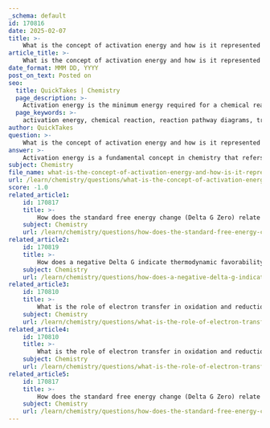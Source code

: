 ```yaml
---
_schema: default
id: 170816
date: 2025-02-07
title: >-
    What is the concept of activation energy and how is it represented in reaction pathway diagrams?
article_title: >-
    What is the concept of activation energy and how is it represented in reaction pathway diagrams?
date_format: MMM DD, YYYY
post_on_text: Posted on
seo:
  title: QuickTakes | Chemistry
  page_description: >-
    Activation energy is the minimum energy required for a chemical reaction, represented in reaction pathway diagrams as the energy difference between reactants and transition state.
  page_keywords: >-
    activation energy, chemical reaction, reaction pathway diagrams, transition state, energy barrier, enzyme, substrate complexes, glycolysis, energy curves, energy levels
author: QuickTakes
question: >-
    What is the concept of activation energy and how is it represented in reaction pathway diagrams?
answer: >-
    Activation energy is a fundamental concept in chemistry that refers to the minimum amount of energy required for a chemical reaction to occur. It represents the energy barrier that reactants must overcome to be transformed into products. This energy is necessary to break bonds in the reactants and form new bonds in the products.\n\nIn reaction pathway diagrams, activation energy is typically represented as the difference in energy between the reactants and the highest point on the energy curve, known as the transition state. The transition state is a temporary state during the reaction where the reactants are in a high-energy configuration before they convert into products. \n\nThe graphical representation of activation energy in a reaction pathway diagram can be illustrated as follows:\n\n1. The y-axis represents the energy of the system.\n2. The x-axis represents the progress of the reaction.\n3. The diagram shows the energy level of the reactants, the peak representing the transition state, and the energy level of the products.\n4. The activation energy (Ea) is the vertical distance from the energy level of the reactants to the peak of the curve.\n\nFor example, if we denote the energy of the reactants as $E_{reactants}$ and the energy of the products as $E_{products}$, the activation energy can be expressed as:\n\n$$\nE_a = E_{transition\ state} - E_{reactants}\n$$\n\nEnzymes play a crucial role in lowering the activation energy required for reactions. By forming enzyme-substrate complexes, enzymes stabilize the transition state, making it easier for the reaction to proceed. This lowering of activation energy allows biochemical reactions to occur at a much faster rate, which is essential for metabolic processes such as glycolysis, where glucose is broken down to release energy.\n\nIn summary, activation energy is a key concept in understanding how reactions occur and how enzymes facilitate these processes by lowering the energy barriers involved.
subject: Chemistry
file_name: what-is-the-concept-of-activation-energy-and-how-is-it-represented-in-reaction-pathway-diagrams.md
url: /learn/chemistry/questions/what-is-the-concept-of-activation-energy-and-how-is-it-represented-in-reaction-pathway-diagrams
score: -1.0
related_article1:
    id: 170817
    title: >-
        How does the standard free energy change (Delta G Zero) relate to reaction spontaneity?
    subject: Chemistry
    url: /learn/chemistry/questions/how-does-the-standard-free-energy-change-delta-g-zero-relate-to-reaction-spontaneity
related_article2:
    id: 170819
    title: >-
        How does a negative Delta G indicate thermodynamic favorability in a reaction?
    subject: Chemistry
    url: /learn/chemistry/questions/how-does-a-negative-delta-g-indicate-thermodynamic-favorability-in-a-reaction
related_article3:
    id: 170810
    title: >-
        What is the role of electron transfer in oxidation and reduction reactions?
    subject: Chemistry
    url: /learn/chemistry/questions/what-is-the-role-of-electron-transfer-in-oxidation-and-reduction-reactions
related_article4:
    id: 170810
    title: >-
        What is the role of electron transfer in oxidation and reduction reactions?
    subject: Chemistry
    url: /learn/chemistry/questions/what-is-the-role-of-electron-transfer-in-oxidation-and-reduction-reactions
related_article5:
    id: 170817
    title: >-
        How does the standard free energy change (Delta G Zero) relate to reaction spontaneity?
    subject: Chemistry
    url: /learn/chemistry/questions/how-does-the-standard-free-energy-change-delta-g-zero-relate-to-reaction-spontaneity
---
```


&nbsp;